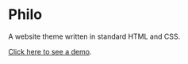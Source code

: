 Philo
=====
A website theme written in standard HTML and CSS.

[Click here to see a demo](http://cturt.github.io/Philo/index.html).